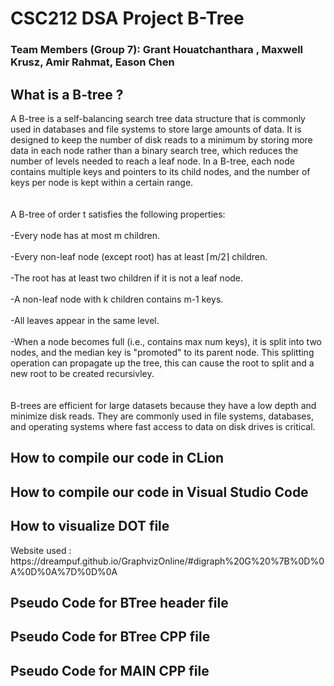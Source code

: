 <h1> CSC212 DSA Project B-Tree </h1>

<h3> Team Members (Group 7): Grant Houatchanthara , Maxwell Krusz, Amir Rahmat, Eason Chen </h3>

<h2> What is a B-tree ? </h2>

<p size = 5> A B-tree is a self-balancing search tree data structure that is commonly used in databases and file systems to store large amounts of data. It is designed to keep the number of disk reads to a minimum by storing more data in each node rather than a binary search tree, which reduces the number of levels needed to reach a leaf node. In a B-tree, each node contains multiple keys and pointers to its child nodes, and the number of keys per node is kept within a certain range. 
 <br></br>
 <br> A B-tree of order t satisfies the following properties: </br>
<br>-Every node has at most m children. </br>
<br>-Every non-leaf node (except root) has at least ⌈m/2⌉ children.</br>
<br>-The root has at least two children if it is not a leaf node.</br>
<br>-A non-leaf node with k children contains m-1 keys.</br>
<br>-All leaves appear in the same level.</br>
<br>-When a node becomes full (i.e., contains max num keys), it is split into two nodes, and the median key is "promoted" to its parent node. This splitting operation can propagate up the tree, this can cause the root to split and a new root to be created recursivley. </br>
<br></br>
B-trees are efficient for large datasets because they have a low depth and minimize disk reads. They are commonly used in file systems, databases, and operating systems where fast access to data on disk drives is critical. </p>

<h2> How to compile our code in CLion </h2>
<p size = 5>


 
 
 
 
 </p>

<h2> How to compile our code in Visual Studio Code </h2>
<p size = 5>


 
 
 
 
 </p>
 
 <h2> How to visualize DOT file </h2>
<p size = 5>
Website used :  https://dreampuf.github.io/GraphvizOnline/#digraph%20G%20%7B%0D%0A%0D%0A%7D%0D%0A 

 
 
 
 
 </p>
 
 
 
<h2> Pseudo Code for BTree header file </h2>
<p size = 5>


 
 
 
 
 </p>
 
 
 <h2> Pseudo Code for BTree CPP file </h2>
<p size = 5>


 
 
 
 
 </p>
 
 
  <h2> Pseudo Code for MAIN CPP file </h2>
<p size = 5>


 
 
 
 
 </p>
